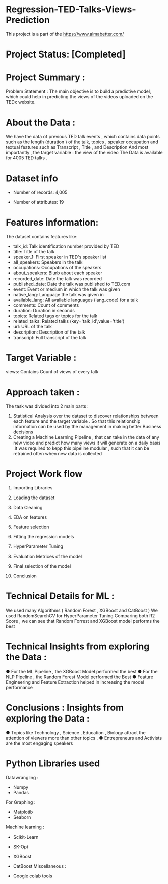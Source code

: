 # Regression-TED-Talks-Views-Prediction

This project is a part of the https://www.almabetter.com/

#  Project Status: [Completed]
 
# Project Summary :
Problem Statement :
The main objective is to build a predictive model, which could help in predicting the views of the videos uploaded on the TEDx website.

# About the Data :
We have the data of previous TED talk events , which contains data points such as the length (duration ) of the talk, topics , speaker occupation and textual features such as Transcript , Title , and Description And most importantly , the target variable : the view of the video The Data is available for 4005 TED talks .

# Dataset info

* Number of records: 4,005

* Number of attributes: 19

# Features information:

The dataset contains features like:

* talk_id: Talk identification number provided by TED
* title: Title of the talk
* speaker_1: First speaker in TED's speaker list
* all_speakers: Speakers in the talk
* occupations: Occupations of the speakers
* about_speakers: Blurb about each speaker
* recorded_date: Date the talk was recorded
* published_date: Date the talk was published to TED.com
* event: Event or medium in which the talk was given
* native_lang: Language the talk was given in
* available_lang: All available languages (lang_code) for a talk
* comments: Count of comments
* duration: Duration in seconds
* topics: Related tags or topics for the talk
* related_talks: Related talks (key='talk_id',value='title')
* url: URL of the talk
* description: Description of the talk
* transcript: Full transcript of the talk

# Target Variable :
views: Contains Count of views of every talk

# Approach taken :
The task was divided into 2 main parts :

1. Statistical Analysis over the dataset to discover relationships between each feature and the target variable . So that this relationship information can be used by the management in making better Business decisions
2. Creating a Machine Learning Pipeline , that can take in the data of any new video and predict how many views it will generate on a daily basis .It was required to kepp this pipeline modular , such that it can be retrained often when new data is collected

# Project Work flow

1. Importing Libraries

2. Loading the dataset

3. Data Cleaning

4. EDA on features

5. Feature selection

6. Fitting the regression models

7. HyperParameter Tuning

8. Evaluation Metrices of the model

9. Final selection of the model

10. Conclusion

# Technical Details for ML :

We used many Algorithms ( Random Forest , XGBoost and CatBoost ) We used RandomSearchCV for HyperParameter Tuning Comparing both R2 Score , we can see that Random Forrest and XGBoost model performs the best

# Technical Insights from exploring the Data :

● For the ML Pipeline , the XGBoost Model performed the best ● For the NLP Pipeline , the Random Forest Model performed the Best ● Feature Engineering and Feature Extraction helped in increasing the model performance

# Conclusions : Insights from exploring the Data :
● Topics like Technology , Science , Education , Biology attract the attention of viewers more than other topics . ● Entrepreneurs and Activists are the most engaging speakers

# Python Libraries used
Datawrangling :

* Numpy
* Pandas

For Graphing :

* Matplotib
* Seaborn

Machine learning :

* Scikit-Learn
* SK-Opt
* XGBoost
* CatBoost
 Miscellaneous :

* Google colab tools
